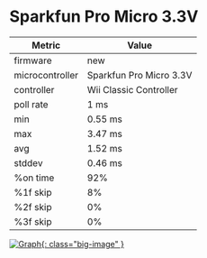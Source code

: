 # Sparkfun Pro Micro 3.3V

| Metric          | Value                   |
| --------------- | ----------------------- |
| firmware        | new                     |
| microcontroller | Sparkfun Pro Micro 3.3V |
| controller      | Wii Classic Controller  |
| poll rate       | 1 ms                    |
| min             | 0.55 ms                 |
| max             | 3.47 ms                 |
| avg             | 1.52 ms                 |
| stddev          | 0.46 ms                 |
| %on time        | 92%                     |
| %1f skip        | 8%                      |
| %2f skip        | 0%                      |
| %3f skip        | 0%                      |

[![Graph](../../assets/images/results/santroller_classic_micro_3v3.png){: class="big-image" }](../../assets/images/results/santroller_classic_micro_3v3.png)
